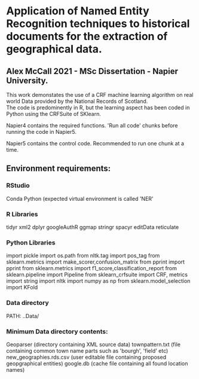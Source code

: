 # Application of Named Entity Recognition techniques to historical documents for the extraction of geographical data.
## Alex McCall 2021 - MSc Dissertation - Napier University.

This work demonstates the use of a CRF machine learning algorithm on real world Data provided by the National Records of Scotland.  
The code is predominently in R, but the learning aspect has been coded in Python using the CRFSuite of SKlearn.

Napier4 contains the required functions.  'Run all code' chunks before running the code in Napier5.

Napier5 contains the control code.  Recommended to run one chunk at a time.

## Environment requirements:

### RStudio
Conda Python (expected virtual environment is called 'NER'

### R Libraries
tidyr
xml2
dplyr
googleAuthR
ggmap
stringr
spacyr
editData
reticulate

### Python Libraries
import pickle
import os.path
from nltk.tag import pos_tag
from sklearn.metrics import make_scorer,confusion_matrix
from pprint import pprint
from sklearn.metrics import f1_score,classification_report
from sklearn.pipeline import Pipeline
from sklearn_crfsuite import CRF, metrics
import string
import nltk
import numpy as np
from sklearn.model_selection import KFold

### Data directory
PATH:  ..Data/

### Minimum Data directory contents:

  Geoparser (directory containing XML source data)
  townpattern.txt (file containing common town name parts such as 'bourgh', 'field' etc)
  new_geographies.rds.csv (user editable file containing proposed geopgraphical entities)
  google.db (cache file containing all found location names)


